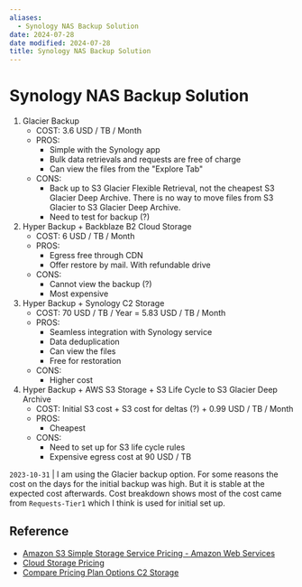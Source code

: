 ```yaml
---
aliases:
  - Synology NAS Backup Solution
date: 2024-07-28
date modified: 2024-07-28
title: Synology NAS Backup Solution
---
```


# Synology NAS Backup Solution

1. Glacier Backup
	- COST: 3.6 USD / TB / Month
	- PROS:
		- Simple with the Synology app
		- Bulk data retrievals and requests are free of charge
		- Can view the files from the "Explore Tab"
	- CONS:
		- Back up to S3 Glacier Flexible Retrieval, not the cheapest S3 Glacier Deep Archive. There is no way to move files from S3 Glacier to S3 Glacier Deep Archive.
		- Need to test for backup (?)
1. Hyper Backup + Backblaze B2 Cloud Storage
	- COST: 6 USD / TB / Month
	- PROS:
		- Egress free through CDN
		- Offer restore by mail. With refundable drive
	- CONS:
		- Cannot view the backup (?)
		- Most expensive
1. Hyper Backup + Synology C2 Storage
	- COST: 70 USD / TB / Year = 5.83 USD / TB / Month
	- PROS:
		- Seamless integration with Synology service
		- Data deduplication
		- Can view the files
		- Free for restoration
	- CONS:
		- Higher cost
1. Hyper Backup + AWS S3 Storage + S3 Life Cycle to S3 Glacier Deep Archive
	- COST: Initial S3 cost + S3 cost for deltas (?) + 0.99 USD / TB / Month
	- PROS:
		- Cheapest
	- CONS:
		- Need to set up for S3 life cycle rules
		- Expensive egress cost at 90 USD / TB

`2023-10-31` | I am using the Glacier backup option. For some reasons the cost on the days for the initial backup was high. But it is stable at the expected cost afterwards. Cost breakdown shows most of the cost came from `Requests-Tier1` which I think is used for initial set up.

## Reference

- [Amazon S3 Simple Storage Service Pricing - Amazon Web Services](https://aws.amazon.com/s3/pricing/)
- [Cloud Storage Pricing](https://www.backblaze.com/cloud-storage/pricing)
- [Compare Pricing Plan Options  C2 Storage](https://c2.synology.com/)
